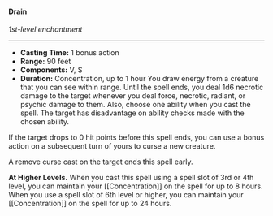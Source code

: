 #### Drain
*1st-level enchantment*
___
- **Casting Time:** 1 bonus action
- **Range:** 90 feet
- **Components:** V, S
- **Duration:** Concentration, up to 1 hour
You draw energy from a creature that you can see within range. Until the spell ends, you deal 1d6 necrotic damage to the target whenever you deal force, necrotic, radiant, or psychic damage to them. Also, choose one ability when you cast the spell. The target has disadvantage on ability checks made with the chosen ability.

If the target drops to 0 hit points before this spell ends, you can use a bonus action on a subsequent turn of yours to curse a new creature.

A remove curse cast on the target ends this spell early.

**At Higher Levels.** When you cast this spell using a spell slot of 3rd or 4th level, you can maintain your [[Concentration]] on the spell for up to 8 hours. When you use a spell slot of 6th level or higher, you can maintain your [[Concentration]] on the spell for up to 24 hours.